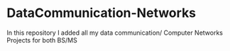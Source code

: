 # DataCommunication-Networks
In this repository I added all my data communication/ Computer Networks Projects for both BS/MS
